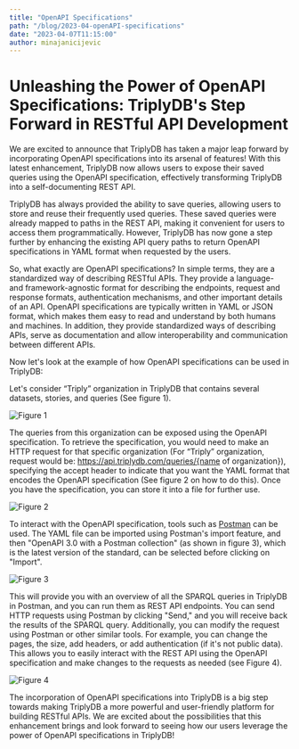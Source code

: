 ```yaml
---
title: "OpenAPI Specifications"
path: "/blog/2023-04-openAPI-specifications"
date: "2023-04-07T11:15:00"
author: minajanicijevic
---
```



# Unleashing the Power of OpenAPI Specifications: TriplyDB's Step Forward in RESTful API Development


We are excited to announce that TriplyDB has taken a major leap forward by incorporating OpenAPI specifications into its arsenal of features! With this latest enhancement, TriplyDB now allows users to expose their saved queries using the OpenAPI specification, effectively transforming TriplyDB into a self-documenting REST API.

TriplyDB has always provided the ability to save queries, allowing users to store and reuse their frequently used queries. These saved queries were already mapped to paths in the REST API, making it convenient for users to access them programmatically. However, TriplyDB has now gone a step further by enhancing the existing API query paths to return OpenAPI specifications in YAML format when requested by the users.

So, what exactly are OpenAPI specifications? In simple terms, they are a standardized way of describing RESTful APIs. They provide a language- and framework-agnostic format for describing the endpoints, request and response formats, authentication mechanisms, and other important details of an API. OpenAPI specifications are typically written in YAML or JSON format, which makes them easy to read and understand by both humans and machines. In addition, they provide standardized ways of describing APIs, serve as documentation and allow interoperability and communication between different APIs.

Now let's look at the example of how OpenAPI specifications can be used in TriplyDB:

Let's consider “Triply” organization in TriplyDB that contains several datasets, stories, and queries (See figure 1). 

![Figure 1](TriplyDB.png)

The queries from this organization can be exposed using the OpenAPI specification. To retrieve the specification, you would need to make an HTTP request for that specific organization (For “Triply” organization, request would be: https://api.triplydb.com/queries/{name of organization}), specifying the accept header to indicate that you want the YAML format that encodes the OpenAPI specification (See figure 2 on how to do this). Once you have the specification, you can store it into a file for further use.

![Figure 2](terminal.png)


To interact with the OpenAPI specification, tools such as [Postman](https://www.postman.com/) can be used. The YAML file can be imported using Postman's import feature, and then "OpenAPI 3.0 with a Postman collection" (as shown in figure 3), which is the latest version of the standard, can be selected before clicking on "Import".

![Figure 3](howToIMportAPI.png)

 This will provide you with an overview of all the SPARQL queries in TriplyDB in Postman, and you can run them as REST API endpoints. You can send HTTP requests using Postman by clicking "Send," and you will receive back the results of the SPARQL query. Additionally, you can modify the request using Postman or other similar tools. For example, you can change the pages, the size, add headers, or add authentication (if it's not public data). This allows you to easily interact with the REST API using the OpenAPI specification and make changes to the requests as needed (see Figure 4).

![Figure 4](Postman.png)

The incorporation of OpenAPI specifications into TriplyDB is a big step towards making TriplyDB a more powerful and user-friendly platform for building RESTful APIs. We are excited about the possibilities that this enhancement brings and look forward to seeing how our users leverage the power of OpenAPI specifications in TriplyDB!

